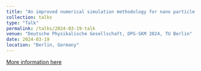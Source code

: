 ```yaml
---
title: "An improved numerical simulation methodology for nano particle injection through aerodynamic lens systems"
collection: talks
type: "Talk"
permalink: /talks/2024-03-19-talk
venue: "Deutsche Physikalische Gesellschaft, DPG-SKM 2024, TU Berlin"
date: 2024-03-19
location: "Berlin, Germany"
---
```


[More information here](https://www.dpg-verhandlungen.de/year/2024/conference/berlin/part/va/session/1/contribution/2)
